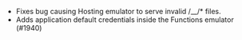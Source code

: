 - Fixes bug causing Hosting emulator to serve invalid /\_\_/\* files.
- Adds application default credentials inside the Functions emulator (#1940)
